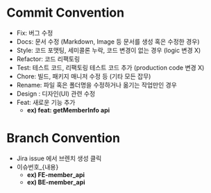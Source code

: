 # Commit Convention

- Fix: 버그 수정
- Docs: 문서 수정 (Markdown, Image 등 문서를 생성 혹은 수정한 경우)
- Style: 코드 포맷팅, 세미콜론 누락, 코드 변경이 없는 경우 (logic 변경 X)
- Refactor: 코드 리팩토링
- Test: 테스트 코드, 리팩토링 테스트 코드 추가 (production code 변경 X)
- Chore: 빌드, 패키지 매니저 수정 등 (기타 모든 잡무)
- Rename: 파일 혹은 폴더명을 수정하거나 옮기는 작업만인 경우
- Design : 디자인(UI) 관련 수정
- Feat: 새로운 기능 추가
    - **ex) feat: getMemberInfo api**

# Branch Convention

- Jira issue 에서 브렌치 생성 클릭
- 이슈번호_{내용}
    - **ex) FE-member_api**
    - **ex) BE-member_api** 